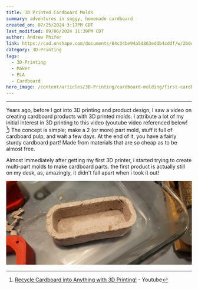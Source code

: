 ```yaml
---
title: 3D Printed Cardboard Molds
summary: adventures in soggy, homemade cardboard
created_on: 07/25/2024 3:17PM CDT
last_modified: 09/06/2024 11:39PM CDT
author: Andrew Phifer
link: https://cad.onshape.com/documents/84c34be94a5d863eddb4cddf/w/2b0c574001d1cabbb4da6d5e/e/3fc0e352ef14834f08446e16
category: 3D-Printing
tags:
  - 3D-Printing
  - Maker
  - PLA
  - Cardboard
hero_image: /content/articles/3D-Printing/cardboard-molding/first-cardboard-molded-part.jpg
---
```



----

Years ago, before I got into 3D printing and product design, I saw a video on creating cardboard products with 3D printed molds.  I attribute a lot of my initial interest in 3D printing to this video (youtube video referenced below! [^1])  The concept is simple; make a 2 (or more) part mold, stuff it full of cardboard pulp, and wait a few days.  At the end of it, you have a fairly sturdy cardboard part!  Made from materials that are so cheap as to be almost free.  

Almost immediately after getting my first 3D printer, i started trying to create multi-part molds to make cardboard parts.  the first product is actually still on my desk, as, amazingly, it didn't fall apart when i took it out!

![my first cardboard molded part](/content/articles/3D-Printing/cardboard-molding/first-cardboard-molded-part.jpg)



[^1]: [Recycle Cardboard into Anything with 3D Printing!](https://www.youtube.com/watch?v=0ItPfhx3ulw) - Youtube